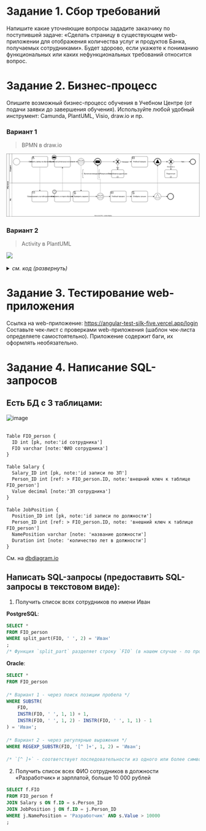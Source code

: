 # Задание 1. Сбор требований
Напишите какие уточняющие вопросы зададите заказчику по поступившей задаче:
«Сделать страницу в существующем web-приложении для отображения количества услуг и
продуктов Банка, получаемых сотрудниками».
Будет здорово, если укажете к пониманию функциональных или каких нефункциональных
требований относится вопрос.

# Задание 2. Бизнес-процесс
Опишите возможный бизнес-процесс обучения в Учебном Центре (от подачи заявки до
завершения обучения).
Используйте любой удобный инструмент: Camunda, PlantUML, Visio, draw.io и пр.

### Вариант 1
> BPMN в draw.io
 
![](https://github.com/vnukov-vv/My_Test_Tasks/blob/main/Neoflex/Обучение_bpmn.drawio.svg)

### Вариант 2
> Activity в PlantUML

![](https://www.plantuml.com/plantuml/svg/pLNDJXDX5DtFKzoDIPk80Gd6b4H9tFi4R4QPmeGw9UqGT4SfFnAmg24nCGgYSJ_yZ4oddVOLxlSAFeddC3ELaHfPkg0pytttd7lFkVVxc6lwTiDVVL6phbuig-6iEBOlewT8HT-RFJtLWLaN7Pfr7UWvVWFjQz_ioRo7XLFJDZiQQgAHEPWbI8-nVA41bWFHIxmSw9d66gMxNn1yZk2MsI2NsIQGN0d3XzhJ03kRJ8eyeJnrwar_TU4LqLxTTwJXBYxv5T4JKEmXF2QEO01kKdT8VMGsTCWb519XSr_oR0EpW-ysoQbsYwLh0jvGc9sQYMIDuBXzfTLwOnaFihv5VAmXu46-8_QYxNhuA6J5RoW82ob08-P6lG6jrN0iz6iMopY2wJQOha4SRo6lvPdzV7dDRYpa3JhN0Q6v9QQLYel5j20jr0jqjcDsyTOtRUfDm-FKhMnArfRScYCb_GRG4DMyfep7PN6RMFnCrMK4JppIGwgtAayuCgoQ2OhwhZTtGfJQjhZ7yK9yp2YXq7GKsNrXJMBUQ9obNwVBKfgUPFSYJShp7hdUZJ86K9SEIepWDjqccVQbD3MJW_uNi_GeFrxZFC9kmXdKhYOmeXXArV1NfkzH5ULZWBUnUpRBkZ_Gzj58tv-OfYS1nmSEYoPKXB-UwTobOLCFAfEmz9EUw4VYyUGbC4Y7ZppAu7rDUDfJhbDQGBuelplWELQIiPEQNK95VOXEBn_M5BDB1D1hdhLgpNbfMMvLIhocQ3dSI4O6K3u1T1agjuefk_9pzxiydBnJ5d_9yNxxxzIQ3ZanCm7uUa9YOTTv-sKdZJqUVr1D9oMUkHtn3Mj8NQYKXF-ez9ZAyVS3qQD6m96kA5jmYTSpuQjm7jaSYk5p72M-3h5ZOV9vxq5pZoRclkRtdsdz_IJZqd6hdD-Jx4X6PXCxCHC3J-2V0njTZK1znPe3cF-KVW40)

<details><summary> <i> см. код (развернуть)</i> </summary>

```PlantUML
@startuml
start

repeat 
repeat 
  :Выбор программы \nобучения;
  :Подача заявки;
  :Регистрация \nна платформе Neostudy;
  note right: Ссылка на регистрацию \nОтправить на почту;
  :Входные мероприятия \nна платформе Neostudy;
  fork
    :Анкета;
  fork again
    :Входное тестирование;
  fork again
    :Тестовое задание;
  end fork
  backward:Подготовиться \nк следующему потоку;
  repeat while (Успешно?) is (Нет)
  ->Да;

:Cобеседование;
note right: - Технические вопросы от эксперта (30 мин)\n - Беседа с рекрутером (15 мин)
  backward:Подготовиться \nк следующему потоку;
  repeat while (Успешно?) is (Нет)
  ->Да;

:Обучение;
note right: Онлайн обучение - до 3.5 месяцев; \nЗанятия 2-3 раза в неделю, с 16:00 МСК; \nСамостоятельная работа и проектное задание;

start
note right: Отбор в команду Neoflex

if (Выполнение домашних заданий ≥ 80%) then (Нет)
elseif (Балл по итоговому тестированию ≥ 85%) then (Нет)
elseif (Балл по проектному заданию ≥ 80%) then (Нет)
elseif (Положительный отзыв от куратора) then (Нет)
else (Да)
:Приглашение \nна собеседование;
endif

:Сертификат \nоб обучении;

stop
@enduml
```
</details>


# Задание 3. Тестирование web-приложения
Ссылка на web-приложение: https://angular-test-silk-five.vercel.app/login
Составьте чек-лист с проверками web-приложения (шаблон чек-листа определяете
самостоятельно). Приложение содержит баги, их оформлять необязательно.

# Задание 4. Написание SQL-запросов

## Есть БД с 3 таблицами:

![image](https://github.com/user-attachments/assets/57829cf5-4fe7-48c3-960c-b6ab95868c8d)

```dbml

Table FIO_person {
  ID int [pk, note:'id сотрудника']
  FIO varchar [note:'ФИО сотрудника'] 
}

Table Salary {
  Salary_ID int [pk, note:'id записи по ЗП']
  Person_ID int [ref: > FIO_person.ID, note:'внешний ключ к таблице FIO_person']
  Value decimal [note:'ЗП сотрудника']
}

Table JobPosition {
  Position_ID int [pk, note:'id записи по должности'] 
  Person_ID int [ref: > FIO_person.ID, note: 'внешний ключ к таблице FIO_person'] 
  NamePosition varchar [note: 'название должности']
  Duration int [note: 'количество лет в должности']
}
```
См. на [dbdiagram.io](https://dbdiagram.io/d/neoflex2-66e5c65a6dde7f41491e28c8)

## Написать SQL-запросы (предоставить SQL-запросы в текстовом виде):

1. Получить список всех сотрудников по имени Иван

**PostgreSQL**:
```sql
SELECT *
FROM FIO_person
WHERE split_part(FIO, ' ', 2) = 'Иван'
;
/* Функция `split_part` разделяет строку `FIO` (в нашем случае - по пробелам) и возвращает второй элемент, который соответствует имени сотрудника. */
```

**Oracle**:
```sql
SELECT *
FROM FIO_person

/* Вариант 1 - через поиск позиции пробела */
WHERE SUBSTR(
    FIO,
    INSTR(FIO, ' ', 1, 1) + 1,
    INSTR(FIO, ' ', 1, 2) - INSTR(FIO, ' ', 1, 1) - 1
) = 'Иван';

/* Вариант 2 - через регулярные выражения */
WHERE REGEXP_SUBSTR(FIO, '[^ ]+', 1, 2) = 'Иван';

/* `[^ ]+` - соответствует последовательности из одного или более символов кроме пробела, т.е. целого "слова" */
```

2. Получить список всех ФИО сотрудников в должности «Разработчик» и зарплатой, больше
10 000 рублей
   
```sql
SELECT f.FIO
FROM FIO_person f
JOIN Salary s ON f.ID = s.Person_ID
JOIN JobPosition j ON f.ID = j.Person_ID
WHERE j.NamePosition = 'Разработчик' AND s.Value > 10000
;
```
